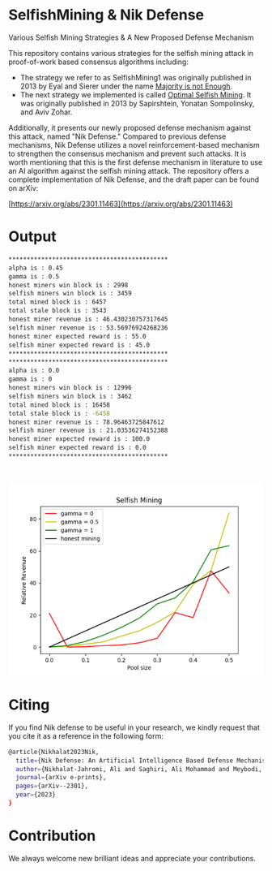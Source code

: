 # SelfishMining & Nik Defense
Various Selfish Mining Strategies & A New Proposed Defense Mechanism

This repository contains various strategies for the selfish mining attack in proof-of-work based consensus algorithms including:
- The strategy we refer to as SelfishMining1 was originally published in 2013 by Eyal and Sierer under the name [Majority is not Enough](https://www.cs.cornell.edu/~ie53/publications/btcProcFC.pdf).
- The next strategy we implemented is called [Optimal Selfish Mining](https://arxiv.org/pdf/1507.06183.pdf). It was originally published in 2013 by Sapirshtein, Yonatan Sompolinsky, and Aviv Zohar.

Additionally, it presents our newly proposed defense mechanism against this attack, named "Nik Defense." Compared to previous defense mechanisms, Nik Defense utilizes a novel reinforcement-based mechanism to strengthen the consensus mechanism and prevent such attacks. It is worth mentioning that this is the first defense mechanism in literature to use an AI algorithm against the selfish mining attack. The repository offers a complete implementation of Nik Defense, and the draft paper can be found on arXiv:

[https://arxiv.org/abs/2301.11463](https://arxiv.org/abs/2301.11463)

# Output

```sh
********************************************
alpha is : 0.45
gamma is : 0.5
honest miners win block is : 2998
selfish miners win block is : 3459
total mined block is : 6457
total stale block is : 3543
honest miner revenue is : 46.430230757317645
selfish miner revenue is : 53.56976924268236
honest miner expected reward is : 55.0
selfish miner expected reward is : 45.0
********************************************
********************************************
alpha is : 0.0
gamma is : 0
honest miners win block is : 12996
selfish miners win block is : 3462
total mined block is : 16458
total stale block is : -6458
honest miner revenue is : 78.96463725847612
selfish miner revenue is : 21.03536274152388
honest miner expected reward is : 100.0
selfish miner expected reward is : 0.0
********************************************
```
<br>

![alt text](Output/Output_Figure_1.png)




# Citing
If you find Nik defense to be useful in your research, we kindly request that you cite it as a reference in the following form:

```sh
@article{Nikhalat2023Nik,
  title={Nik Defense: An Artificial Intelligence Based Defense Mechanism against Selfish Mining in Bitcoin},
  author={Nikhalat-Jahromi, Ali and Saghiri, Ali Mohammad and Meybodi, Mohammad Reza},
  journal={arXiv e-prints},
  pages={arXiv--2301},
  year={2023}
}
```

# Contribution
We always welcome new brilliant ideas and appreciate your contributions.
